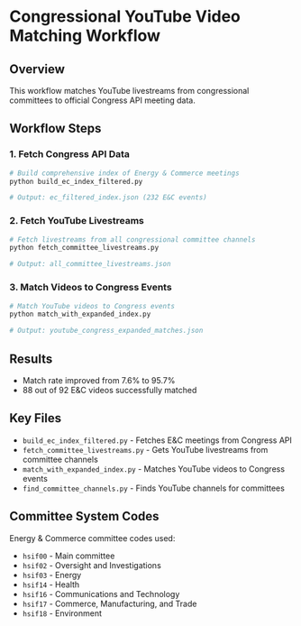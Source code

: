 # Congressional YouTube Video Matching Workflow

## Overview
This workflow matches YouTube livestreams from congressional committees to official Congress API meeting data.

## Workflow Steps

### 1. Fetch Congress API Data
```bash
# Build comprehensive index of Energy & Commerce meetings
python build_ec_index_filtered.py

# Output: ec_filtered_index.json (232 E&C events)
```

### 2. Fetch YouTube Livestreams  
```bash
# Fetch livestreams from all congressional committee channels
python fetch_committee_livestreams.py

# Output: all_committee_livestreams.json
```

### 3. Match Videos to Congress Events
```bash
# Match YouTube videos to Congress events
python match_with_expanded_index.py

# Output: youtube_congress_expanded_matches.json
```

## Results
- Match rate improved from 7.6% to 95.7%
- 88 out of 92 E&C videos successfully matched

## Key Files
- `build_ec_index_filtered.py` - Fetches E&C meetings from Congress API
- `fetch_committee_livestreams.py` - Gets YouTube livestreams from committee channels
- `match_with_expanded_index.py` - Matches YouTube videos to Congress events
- `find_committee_channels.py` - Finds YouTube channels for committees

## Committee System Codes
Energy & Commerce committee codes used:
- `hsif00` - Main committee
- `hsif02` - Oversight and Investigations 
- `hsif03` - Energy
- `hsif14` - Health
- `hsif16` - Communications and Technology
- `hsif17` - Commerce, Manufacturing, and Trade
- `hsif18` - Environment